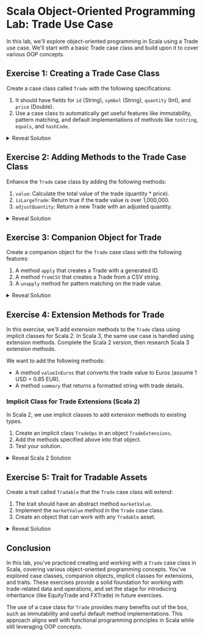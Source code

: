 # Scala Object-Oriented Programming Lab: Trade Use Case

In this lab, we'll explore object-oriented programming in Scala using a Trade use case. We'll start with a basic Trade case class and build upon it to cover various OOP concepts.

## Exercise 1: Creating a Trade Case Class

Create a case class called `Trade` with the following specifications:

1. It should have fields for `id` (String), `symbol` (String), `quantity` (Int), and `price` (Double).
2. Use a case class to automatically get useful features like immutability, pattern matching, and default implementations of methods like `toString`, `equals`, and `hashCode`.

<details>
<summary>Reveal Solution</summary>

```scala
case class Trade(id: String, symbol: String, quantity: Int, price: Double)

// Usage
val trade1 = Trade("T1", "AAPL", 100, 150.25)
println(trade1)  // Output: Trade(T1,AAPL,100,150.25)
```
</details>

## Exercise 2: Adding Methods to the Trade Case Class

Enhance the `Trade` case class by adding the following methods:

1. `value`: Calculate the total value of the trade (quantity * price).
2. `isLargeTrade`: Return true if the trade value is over 1,000,000.
3. `adjustQuantity`: Return a new Trade with an adjusted quantity.

<details>
<summary>Reveal Solution</summary>

```scala
case class Trade(id: String, symbol: String, quantity: Int, price: Double) {
  def value: Double = quantity * price
  
  def isLargeTrade: Boolean = value > 1000000
  
  def adjustQuantity(newQuantity: Int): Trade = this.copy(quantity = newQuantity)
}

// Usage
val trade1 = Trade("T1", "AAPL", 100, 150.25)
println(trade1.value)  // Output: 15025.0
println(trade1.isLargeTrade)  // Output: false
val adjustedTrade = trade1.adjustQuantity(200)
println(adjustedTrade)  // Output: Trade(T1,AAPL,200,150.25)
```
</details>

## Exercise 3: Companion Object for Trade

Create a companion object for the `Trade` case class with the following features:

1. A method `apply` that creates a Trade with a generated ID.
2. A method `fromCSV` that creates a Trade from a CSV string.
3. A `unapply` method for pattern matching on the trade value.

<details>
<summary>Reveal Solution</summary>

```scala
import java.util.UUID

case class Trade(id: String, symbol: String, quantity: Int, price: Double) {
  def value: Double = quantity * price
}

object Trade {
  def apply(symbol: String, quantity: Int, price: Double): Trade = 
    new Trade(UUID.randomUUID().toString, symbol, quantity, price)
  
  def fromCSV(csv: String): Trade = {
    val parts = csv.split(",")
    Trade(parts(0), parts(1), parts(2).toInt, parts(3).toDouble)
  }
  
  def unapply(trade: Trade): Option[(String, Double)] = 
    Some((trade.symbol, trade.value))
}

// Usage
val trade1 = Trade("AAPL", 100, 150.25)  // ID is auto-generated
println(trade1)

val trade2 = Trade.fromCSV("T2,GOOGL,50,2500.75")
println(trade2)

trade1 match {
  case Trade(symbol, value) => println(s"Symbol: $symbol, Value: $value")
}
```
</details>

## Exercise 4: Extension Methods for Trade

In this exercise, we'll add extension methods to the `Trade` class using implicit classes for Scala 2. In Scala 3, the same use case is handled using extension methods. Complete the Scala 2 version, then research Scala 3 extension methods.

We want to add the following methods:

- A method `valueInEuros` that converts the trade value to Euros (assume 1 USD = 0.85 EUR).
- A method `summary` that returns a formatted string with trade details.

### Implicit Class for Trade Extensions (Scala 2)

In Scala 2, we use implicit classes to add extension methods to existing types.

1. Create an implicit class `TradeOps` in an object `TradeExtensions`.
2. Add the methods specified above into that object.
3. Test your solution.


<details>
<summary>Reveal Scala 2 Solution</summary>

```scala
case class Trade(id: String, symbol: String, quantity: Int, price: Double) {
  def value: Double = quantity * price
}

object TradeExtensions {
  implicit class TradeOps(trade: Trade) {
    def valueInEuros: Double = trade.value * 0.85
    
    def summary: String = 
      f"Trade ${trade.id} | ${trade.symbol}%5s | Qty: ${trade.quantity}%5d | Price: ${trade.price}%8.2f | Value: ${trade.value}%10.2f"
  }
}

// Usage
import TradeExtensions._

val trade = Trade("T1", "AAPL", 100, 150.25)
println(trade.valueInEuros)  // Output: 12771.25
println(trade.summary)  // Output: Trade T1 | AAPL | Qty:   100 | Price:   150.25 | Value:   15025.00
```
</details>

## Exercise 5: Trait for Tradable Assets

Create a trait called `Tradable` that the `Trade` case class will extend:

1. The trait should have an abstract method `marketValue`.
2. Implement the `marketValue` method in the `Trade` case class.
3. Create an object that can work with any `Tradable` asset.

<details>
<summary>Reveal Solution</summary>

```scala
trait Tradable {
  def marketValue: Double
}

case class Trade(id: String, symbol: String, quantity: Int, price: Double) extends Tradable {
  def value: Double = quantity * price
  override def marketValue: Double = value
}

object TradingSystem {
  def processTrade(tradable: Tradable): Unit = {
    println(s"Processing trade with market value: ${tradable.marketValue}")
  }
}

// Usage
val trade = Trade("T1", "AAPL", 100, 150.25)
TradingSystem.processTrade(trade)  // Output: Processing trade with market value: 15025.0
```
</details>

## Conclusion

In this lab, you've practiced creating and working with a `Trade` case class in Scala, covering various object-oriented programming concepts. You've explored case classes, companion objects, implicit classes for extensions, and traits. These exercises provide a solid foundation for working with trade-related data and operations, and set the stage for introducing inheritance (like EquityTrade and FXTrade) in future exercises.

The use of a case class for `Trade` provides many benefits out of the box, such as immutability and useful default method implementations. This approach aligns well with functional programming principles in Scala while still leveraging OOP concepts.
